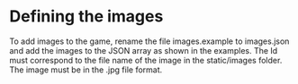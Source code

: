 # Defining the images
To add images to the game, rename the file images.example to images.json and add 
the images to the JSON array as shown in the examples. The Id must correspond to 
the file name of the image in the static/images folder. The image must be in the 
.jpg file format. 

